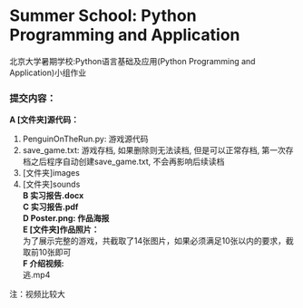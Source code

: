 # Summer School: Python Programming and Application
北京大学暑期学校:Python语言基础及应用(Python Programming and Application)小组作业  
### 提交内容：  
**A [文件夹]源代码：**  
1. PenguinOnTheRun.py: 游戏源代码  
2. save_game.txt: 游戏存档, 如果删除则无法读档, 但是可以正常存档, 第一次存档之后程序自动创建save_game.txt, 不会再影响后续读档  
3. [文件夹]images  
4. [文件夹]sounds  
**B 实习报告.docx**  
**C 实习报告.pdf**  
**D Poster.png: 作品海报**  
**E [文件夹]作品照片：**  
为了展示完整的游戏，共截取了14张图片，如果必须满足10张以内的要求，截取前10张即可  
**F 介绍视频:**  
逃.mp4  
   
注：视频比较大  
